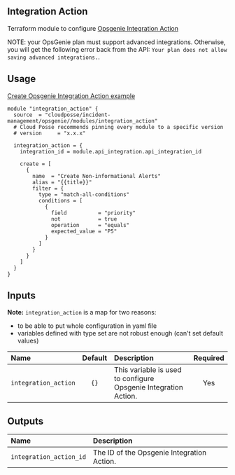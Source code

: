 ## Integration Action

Terraform module to configure [Opsgenie Integration Action](https://registry.terraform.io/providers/opsgenie/opsgenie/latest/docs/resources/integration_action)

NOTE: your OpsGenie plan must support advanced integrations. Otherwise, you will get the following error back from the API: `Your plan does not allow saving advanced integrations.`.


## Usage

[Create Opsgenie Integration Action example](../../examples/integration_action)

```hcl
module "integration_action" {
  source  = "cloudposse/incident-management/opsgenie//modules/integration_action"
  # Cloud Posse recommends pinning every module to a specific version
  # version     = "x.x.x"

  integration_action = {
    integration_id = module.api_integration.api_integration_id

    create = [
      {
        name  = "Create Non-informational Alerts"
        alias = "{{title}}"
        filter = {
          type = "match-all-conditions"
          conditions = [
            {
              field          = "priority"
              not            = true
              operation      = "equals"
              expected_value = "P5"
            }
          ]
        }
      }
    ]
  }
}
```

## Inputs

**Note:** `integration_action` is a map for two reasons: 
- to be able to put whole configuration in yaml file
- variables defined with type set are not robust enough (can't set default values)

|  Name                          |  Default                          |  Description                                                                                                                    | Required |
|:-------------------------------|:---------------------------------:|:--------------------------------------------------------------------------------------------------------------------------------|:--------:|
| `integration_action`          | `{}`                              | This variable is used to configure Opsgenie Integration Action.                                                                | Yes      |


## Outputs

| Name                        | Description                                  |
|:----------------------------|:---------------------------------------------|
| `integration_action_id`    | The ID of the Opsgenie Integration Action.  |
